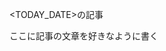 
<TODAY_DATE>の記事

<!--more-->


ここに記事の文章を好きなように書く


<!-- HugoTextWriterからsubmoduleを更新するスクリプト ->  (cd ../../ && git add contents && git commit -m "update diary from submodule" && git push) -->
